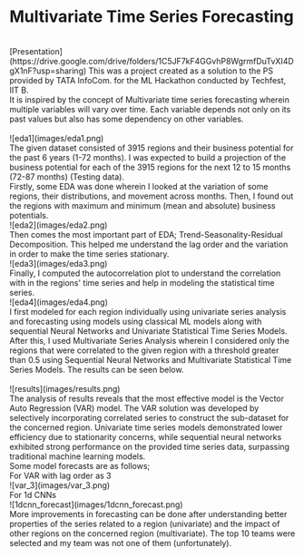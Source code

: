 # Multivariate Time Series Forecasting
<br>
[Presentation](https://drive.google.com/drive/folders/1C5JF7kF4GGvhP8WgrmfDuTvXI4DgX1nF?usp=sharing)
This was a project created as a solution to the PS provided by TATA InfoCom. for the ML Hackathon conducted by Techfest, IIT B. <br>
It is inspired by the concept of Multivariate time series forecasting wherein multiple variables will vary over time. Each variable depends not only on its past values but also has some dependency on other variables.<br>
<br>
![eda1](images/eda1.png)
<br>
The given dataset consisted of 3915 regions and their business potential for the past 6 years (1-72 months). I was expected to build a projection of the business potential for each of the 3915 regions for the next 12 to 15 months (72-87 months) (Testing data).<br>
Firstly, some EDA was done wherein I looked at the variation of some regions, their distributions, and movement across months. Then, I found out the regions with maximum and minimum (mean and absolute) business potentials. 
<br>
![eda2](images/eda2.png)
<br>
Then comes the most important part of EDA; Trend-Seasonality-Residual Decomposition. This helped me understand the lag order and the variation in order to make the time series stationary. 
<br>
![eda3](images/eda3.png)
<br>
Finally, I computed the autocorrelation plot to understand the correlation with in the regions' time series and help in modeling the statistical time series.
<br>
![eda4](images/eda4.png)
<br>
I first modeled for each region individually using univariate series analysis and forecasting using models using classical ML models along with sequential Neural Networks and Univariate Statistical Time Series Models. After this, I used Multivariate Series Analysis wherein I considered only the regions that were correlated to the given region with a threshold greater than 0.5 using Sequential Neural Networks and Multivariate Statistical Time Series Models. The results can be seen below.<br>
<br>
![results](images/results.png)
<br>
The analysis of results reveals that the most effective model is the Vector Auto Regression (VAR) model. The VAR solution was developed by selectively incorporating correlated series to construct the sub-dataset for the concerned region. Univariate time series models demonstrated lower efficiency due to stationarity concerns, while sequential neural networks exhibited strong performance on the provided time series data, surpassing traditional machine learning models.<br>
Some model forecasts are as follows;<br>
For VAR with lag order as 3
<br>
![var_3](images/var_3.png)
<br>
For 1d CNNs
<br>
![1dcnn_forecast](images/1dcnn_forecast.png)
<br>
More improvements in forecasting can be done after understanding better properties of the series related to a region (univariate) and the impact of other regions on the concerned region (multivariate). The top 10 teams were selected and my team was not one of them (unfortunately).
<br>

